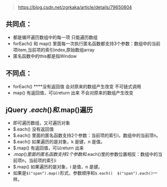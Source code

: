 > https://blog.csdn.net/zgrkaka/article/details/79650804
## 共同点： 
+ 都是循环遍历数组中的每一项 只能遍历数组
+ forEach() 和 map() 里面每一次执行匿名函数都支持3个参数：数组中的当前项item,当前项的索引index,原始数组array
+ 匿名函数中的this都是指Window
## 不同点：
+ forEach() ****没有返回值 会对原来的数组产生改变 不可链式调用
+ map() 有返回值，可以return 出来 不会对原来的数组产生改变

## jQuery $.each()和$.map()遍历
+ 即可遍历数组，又可遍历对象
+ $.each() 没有返回值
+ $.each() 里面的匿名函数支持2个参数：当前项的索引i，数组中的当前项n。
+ $.each() 如果遍历的是对象，k 是键，n 是值。
+ $.map() 有返回值，可以return 出来
+ $.map() 里面的匿名函数支持2个参数和$.each()里的参数位置相反：数组中的当前项n，当前项的索引i
+ $.map() 如果遍历的是对象，i 是值，n 是键。
+ 如果是`$("span").map()`形式，参数顺序和`$.each()  $("span").each()`一样。
